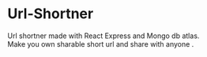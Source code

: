 # Url-Shortner
Url shortner made with React Express and Mongo db atlas.
<br>
Make you own sharable short url and share with anyone .
